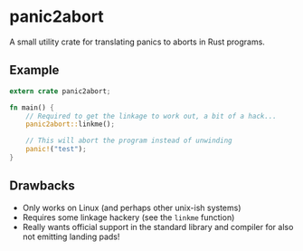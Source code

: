 # panic2abort

A small utility crate for translating panics to aborts in Rust programs.

## Example

```rust
extern crate panic2abort;

fn main() {
    // Required to get the linkage to work out, a bit of a hack...
    panic2abort::linkme();

    // This will abort the program instead of unwinding
    panic!("test");
}
```

## Drawbacks

* Only works on Linux (and perhaps other unix-ish systems)
* Requires some linkage hackery (see the `linkme` function)
* Really wants official support in the standard library and compiler for also
  not emitting landing pads!
